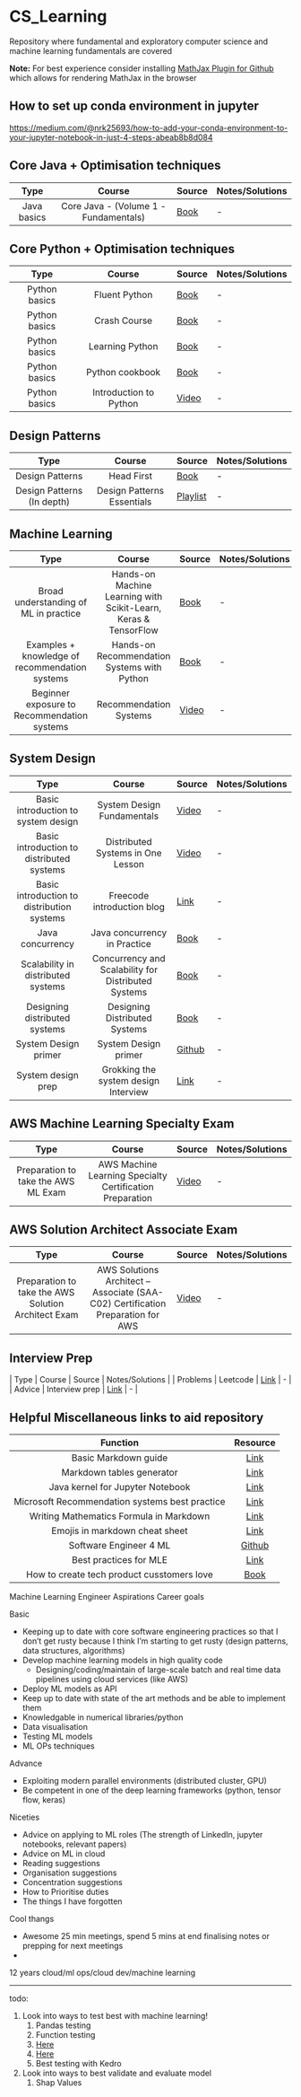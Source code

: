 # CS_Learning

Repository where fundamental and exploratory computer science and machine learning fundamentals are covered

**Note:** For best experience consider installing
[MathJax Plugin for Github](https://chrome.google.com/webstore/detail/mathjax-plugin-for-github/ioemnmodlmafdkllaclgeombjnmnbima?hl=en) which allows for rendering MathJax in the browser

## How to set up conda environment in jupyter
https://medium.com/@nrk25693/how-to-add-your-conda-environment-to-your-jupyter-notebook-in-just-4-steps-abeab8b8d084

## Core Java + Optimisation techniques

| Type | Course | Source | Notes/Solutions |
|:----:|:------:|--------|-----------------|
| Java basics | Core Java - (Volume 1 - Fundamentals) | [Book](https://learning.oreilly.com/library/view/core-java-r-volume/9780134177335/)| - |

## Core Python + Optimisation techniques

| Type | Course | Source | Notes/Solutions |
|:----:|:------:|--------|-----------------|
| Python basics | Fluent Python | [Book](https://learning.oreilly.com/library/view/fluent-python-2nd/9781492056348/)| - |
| Python basics | Crash Course | [Book](https://learning.oreilly.com/library/view/python-crash-course/9781492071266/)| - |
| Python basics | Learning Python | [Book](https://learning.oreilly.com/library/view/learning-python-5th/9781449355722/)| - |
| Python basics | Python cookbook | [Book](https://learning.oreilly.com/library/view/python-cookbook-3rd/9781449357337/)| - |
| Python basics | Introduction to Python | [Video](https://learning.oreilly.com/videos/introduction-to-python/9781491904794/)| - |

## Design Patterns

| Type | Course | Source | Notes/Solutions |
|:----:|:------:|--------|-----------------|
| Design Patterns | Head First | [Book](https://learning.oreilly.com/library/view/head-first-design/9781492077992/) | - |
| Design Patterns (In depth) | Design Patterns Essentials | [Playlist](https://learning.oreilly.com/playlists/3f8aae09-1b18-4d27-961e-6e919cc3375d) | - |

## Machine Learning

| Type | Course | Source | Notes/Solutions |
|:----:|:------:|--------|-----------------|
| Broad understanding of ML in practice | Hands-on Machine Learning with Scikit-Learn, Keras & TensorFlow | [Book](https://learning.oreilly.com/library/view/hands-on-machine-learning/9781492032632/) | - |
| Examples + knowledge of recommendation systems | Hands-on Recommendation Systems with Python | [Book](https://learning.oreilly.com/library/view/hands-on-recommendation-systems/9781788993753/) | - |
| Beginner exposure to Recommendation systems | Recommendation Systems | [Video](https://learning.oreilly.com/videos/recommendation-systems/9781492023999/) | - |


## System Design

| Type | Course | Source | Notes/Solutions |
|:----:|:------:|--------|-----------------|
| Basic introduction to system design | System Design Fundamentals | [Video](https://learning.oreilly.com/videos/system-design-fundamentals/9780136836513/) | - |
| Basic introduction to distributed systems | Distributed Systems in One Lesson | [Video](https://learning.oreilly.com/videos/distributed-systems-in/9781491924914/) | - |
| Basic introduction to distribution systems | Freecode introduction blog | [Link](https://www.freecodecamp.org/news/a-thorough-introduction-to-distributed-systems-3b91562c9b3c/) | - |
| Java concurrency | Java concurrency in Practice | [Book](https://learning.oreilly.com/library/view/java-concurrency-in/0321349601/) | - |
| Scalability in distributed systems | Concurrency and Scalability for Distributed Systems | [Book](https://learning.oreilly.com/library/view/concurrency-and-scalability/9781098106058/) | - |
| Designing distributed systems | Designing Distributed Systems | [Book](https://learning.oreilly.com/library/view/designing-distributed-systems/9781491983638/) | - |
| System Design primer | System Design primer | [Github](https://github.com/donnemartin/system-design-primer) | - |
| System design prep | Grokking the system design Interview | [Link](https://www.educative.io/courses/grokking-the-system-design-interview) | - |

## AWS Machine Learning Specialty Exam
| Type | Course | Source | Notes/Solutions |
|:----:|:------:|--------|-----------------|
| Preparation to take the AWS ML Exam | AWS Machine Learning Specialty Certification Preparation | [Video](https://cloudacademy.com/learning-paths/aws-machine-learning-specialty-certification-preparation-453/) | - |

## AWS Solution Architect Associate Exam
| Type | Course | Source | Notes/Solutions |
|:----:|:------:|--------|-----------------|
| Preparation to take the AWS Solution Architect Exam | AWS Solutions Architect – Associate (SAA-C02) Certification Preparation for AWS | [Video](https://cloudacademy.com/learning-paths/aws-solutions-architect-associate-certification-preparation-for-aws-2021-1-2977/) | - |

## Interview Prep
| Type | Course | Source | Notes/Solutions |
| Problems | Leetcode | [Link](https://leetcode.com/problemset/all/?listId=wpwgkgt) | - |
| Advice | Interview prep | [Link](https://github.com/bartkowiaktomasz/algorithmic-challenges) | - |

## Helpful Miscellaneous links to aid repository

| Function | Resource |
|:--------:|:----:|
| Basic Markdown guide | [Link](https://www.markdownguide.org/basic-syntax/) |
| Markdown tables generator | [Link](https://www.tablesgenerator.com/markdown_tables) |
| Java kernel for Jupyter Notebook | [Link](https://github.com/SpencerPark/IJava#install-pre-built-binary)|
| Microsoft Recommendation systems best practice | [Link](https://github.com/microsoft/recommenders)|
| Writing Mathematics Formula in Markdown | [Link](https://csrgxtu.github.io/2015/03/20/Writing-Mathematic-Fomulars-in-Markdown/) |
| Emojis in markdown cheat sheet | [Link](https://github.com/ikatyang/emoji-cheat-sheet) |
| Software Engineer 4 ML | [Github](https://se-ml.github.io/practices/)|
| Best practices for MLE | [Link](http://martin.zinkevich.org/rules_of_ml/rules_of_ml.pdf)|
| How to create tech product cusstomers love | [Book](https://www.amazon.co.uk/INSPIRED-Create-Tech-Products-Customers-ebook/dp/B077NRB36N)|


Machine Learning Engineer
Aspirations
Career goals


Basic
- Keeping up to date with core software engineering practices so that I don’t get rusty because I think I’m starting to get rusty (design patterns, data structures, algorithms)
- Develop machine learning models in high quality code
    - Designing/coding/maintain of large-scale batch and real time data pipelines using cloud services (like AWS)
- Deploy ML models as API
- Keep up to date with state of the art methods and be able to implement them
- Knowledgable in numerical libraries/python
- Data visualisation
- Testing ML models
- ML OPs techniques

Advance
- Exploiting modern parallel environments (distributed cluster, GPU)
- Be competent in one of the deep learning frameworks (python, tensor flow, keras)


Niceties
- Advice on applying to ML roles (The strength of LinkedIn, jupyter notebooks, relevant papers)
- Advice on ML in cloud
- Reading suggestions
- Organisation suggestions
- Concentration suggestions
- How to Prioritise duties
- The things I have forgotten

Cool thangs
- Awesome 25 min meetings, spend 5 mins at end finalising notes or prepping for next meetings
-

12 years cloud/ml ops/cloud dev/machine learning

___
todo:
1. Look into ways to test best with machine learning!
   1. Pandas testing 
   2. Function testing
   3. [Here](https://tech.comtravo.com/testing/Testing_Machine_Learning_Models_with_Unittest/)
   4. [Here](https://www.softwaretestinghelp.com/guide-to-functional-testing/)
   5. Best testing with Kedro
2. Look into ways to best validate and evaluate model
   1. Shap Values